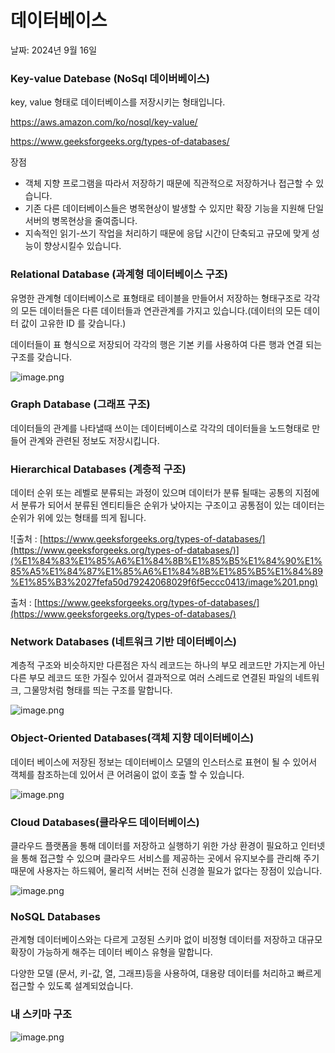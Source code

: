 # 데이터베이스

날짜: 2024년 9월 16일

### Key-value Datebase (NoSql 데이버베이스)

key, value 형태로 데이터베이스를 저장시키는 형태입니다.

https://aws.amazon.com/ko/nosql/key-value/

https://www.geeksforgeeks.org/types-of-databases/

장점 

- 객체 지향 프로그램을 따라서 저장하기 때문에 직관적으로 저장하거나 접근할 수 있습니다.
- 기존 다른 데이터베이스들은 병목현상이 발생할 수 있지만 확장 기능을 지원해 단일 서버의 병목현상을 줄여줍니다.
- 지속적인 읽기-쓰기 작업을 처리하기 때문에 응답 시간이 단축되고 규모에 맞게 성능이 향상시킬수 있습니다.

### Relational Database (과계형 데이터베이스 구조)

유명한 관계형 데이터베이스로 표형태로 테이블을 만들어서 저장하는 형태구조로 각각 의 모든 데이터들은 다른 데이터들과 연관관계를 가지고 있습니다.(데이터의 모든 데이터 값이 고유한 ID 를 갖습니다.)

데이터들이 표 형식으로 저장되어 각각의 행은 기본 키를 사용하여 다른 행과 연결 되는 구조를 갖습니다.

![image.png](%E1%84%83%E1%85%A6%E1%84%8B%E1%85%B5%E1%84%90%E1%85%A5%E1%84%87%E1%85%A6%E1%84%8B%E1%85%B5%E1%84%89%E1%85%B3%2027fefa50d79242068029f6f5eccc0413/image.png)

### Graph Database (그래프 구조)

데이터들의 관계를 나타낼때 쓰이는 데이터베이스로 각각의 데이터들을 노드형태로 만들어 관계와 관련된 정보도 저장시킵니다. 

### **Hierarchical Databases (계층적 구조)**

데이터 순위 또는 레벨로 분류되는 과정이 있으며 데이터가 분류 될때는 공통의 지점에서 분류가 되어서 분류된 엔티티들은 순위가 낮아지는 구조이고 공통점이 있는 데이터는 순위가 위에 있는 형태를 띄게 됩니다.

![출처 : [https://www.geeksforgeeks.org/types-of-databases/](https://www.geeksforgeeks.org/types-of-databases/)](%E1%84%83%E1%85%A6%E1%84%8B%E1%85%B5%E1%84%90%E1%85%A5%E1%84%87%E1%85%A6%E1%84%8B%E1%85%B5%E1%84%89%E1%85%B3%2027fefa50d79242068029f6f5eccc0413/image%201.png)

출처 : [https://www.geeksforgeeks.org/types-of-databases/](https://www.geeksforgeeks.org/types-of-databases/)

### Network Databases (네트워크 기반 데이터베이스)

계층적 구조와 비슷하지만 다른점은 자식 레코드는 하나의 부모 레코드만 가지는게 아닌 다른 부모 레코드 또한 가질수 있어서 결과적으로 여러 스레드로 연결된 파일의 네트워크, 그물망처럼 형태를 띄는 구조를 말합니다.

![image.png](%E1%84%83%E1%85%A6%E1%84%8B%E1%85%B5%E1%84%90%E1%85%A5%E1%84%87%E1%85%A6%E1%84%8B%E1%85%B5%E1%84%89%E1%85%B3%2027fefa50d79242068029f6f5eccc0413/image%202.png)

### Object-Oriented Databases(객체 지향 데이터베이스)

데이터 베이스에 저장된 정보는 데이터베이스 모델의 인스터스로 표현이 될 수 있어서 객체를 참조하는데 있어서 큰 어려움이 없이 호출 할 수 있습니다.

![image.png](%E1%84%83%E1%85%A6%E1%84%8B%E1%85%B5%E1%84%90%E1%85%A5%E1%84%87%E1%85%A6%E1%84%8B%E1%85%B5%E1%84%89%E1%85%B3%2027fefa50d79242068029f6f5eccc0413/image%203.png)

### **Cloud Databases(클라우드 데이터베이스)**

클라우드 플랫폼을 통해 데이터를 저장하고 실행하기 위한 가상 환경이 필요하고 인터넷을 통해 접근할 수 있으며 클라우드 서비스를 제공하는 곳에서 유지보수를 관리해 주기 때문에 사용자는 하드웨어, 물리적 서버는 전혀 신경쓸 필요가 없다는 장점이 있습니다.

![image.png](%E1%84%83%E1%85%A6%E1%84%8B%E1%85%B5%E1%84%90%E1%85%A5%E1%84%87%E1%85%A6%E1%84%8B%E1%85%B5%E1%84%89%E1%85%B3%2027fefa50d79242068029f6f5eccc0413/image%204.png)

### **NoSQL Databases**

관계형 데이터베이스와는 다르게 고정된 스키마 없이 비정형 데이터를 저장하고 대규모 확장이 가능하게 해주는 데이터 베이스 유형을 말합니다.

다양한 모델 (문서, 키-값, 열, 그래프)등을 사용하여, 대용량 데이터를 처리하고 빠르게 접근할 수 있도록 설계되었습니다.

### 내 스키마 구조

![image.png](%E1%84%83%E1%85%A6%E1%84%8B%E1%85%B5%E1%84%90%E1%85%A5%E1%84%87%E1%85%A6%E1%84%8B%E1%85%B5%E1%84%89%E1%85%B3%2027fefa50d79242068029f6f5eccc0413/image%205.png)